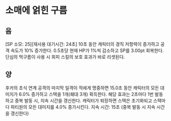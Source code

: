 # 소매에 얽힌 구름

## 음

[SP 소모: 25][재사용 대기시간: 24초] 10초 동안 캐릭터의 경직 저항력이 증가하고 공격 속도가 10% 증가한다. 0.5초당 현재 HP가 1%씩 감소하고 SP를 3.00pt 회복한다. 단심의 먹구름이 사용 시 회피 스킬의 보호 효과가 바로 리셋된다.

## 양

후카의 초식 연계 공격의 마지막 일격이 적에게 명중하면 15.0초 동안 캐릭터의 모든 대미지가 6.0% 증가하고 스택을 1개(쵀대 3개) 획득한다. 해당 효과는 2초마다 1번 발동하고 중복 발동 시, 지속 시간을 갱신한다. 캐릭터가 퇴장하면 스택은 초기화되고 스택마다 파티원의 모든 대미지를 4.0% 증가시킨다. 지속 시간: 15초 (중복 발동 시 지속 시간을 갱신한다)
